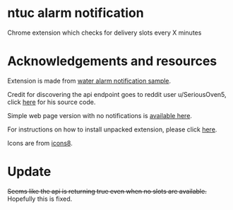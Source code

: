# ntuc alarm notification
Chrome extension which checks for delivery slots every X minutes  

# Acknowledgements and resources
Extension is made from [water alarm notification sample](https://developer.chrome.com/extensions/examples/api/water_alarm_notification.zip).  

Credit for discovering the api endpoint goes to reddit user u/SeriousOven5, click [here](https://www.reddit.com/r/singapore/comments/g4l46k/i_built_a_bot_to_alert_myself_for_supermarket/) for his source code.  

Simple web page version with no notifications is [available here](https://codepen.io/helloCaptMomo/pen/QWjQdRy).  

For instructions on how to install unpacked extension, please click [here](https://stackoverflow.com/questions/24577024/install-chrome-extension-not-in-the-store).

Icons are from [icons8](https://icons8.com/).  
  
# Update

~~Seems like the api is returning true even when no slots are available.~~ Hopefully this is fixed.

